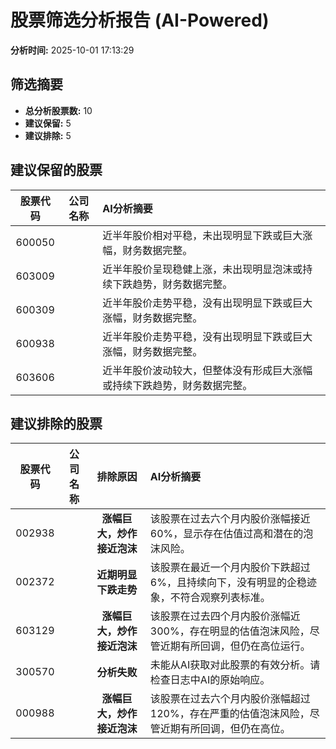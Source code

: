 # 股票筛选分析报告 (AI-Powered)

**分析时间:** 2025-10-01 17:13:29

## 筛选摘要

- **总分析股票数:** 10
- **建议保留:** 5
- **建议排除:** 5

## 建议保留的股票

| 股票代码 | 公司名称 | AI分析摘要 |
|:---:|:---:|:---|
| 600050 |  | 近半年股价相对平稳，未出现明显下跌或巨大涨幅，财务数据完整。 |
| 603009 |  | 近半年股价呈现稳健上涨，未出现明显泡沫或持续下跌趋势，财务数据完整。 |
| 600309 |  | 近半年股价走势平稳，没有出现明显下跌或巨大涨幅，财务数据完整。 |
| 600938 |  | 近半年股价走势平稳，没有出现明显下跌或巨大涨幅，财务数据完整。 |
| 603606 |  | 近半年股价波动较大，但整体没有形成巨大涨幅或持续下跌趋势，财务数据完整。 |

## 建议排除的股票

| 股票代码 | 公司名称 | 排除原因 | AI分析摘要 |
|:---:|:---:|:---:|:---|
| 002938 |  | **涨幅巨大，炒作接近泡沫** | 该股票在过去六个月内股价涨幅接近60%，显示存在估值过高和潜在的泡沫风险。 |
| 002372 |  | **近期明显下跌走势** | 该股票在最近一个月内股价下跌超过6%，且持续向下，没有明显的企稳迹象，不符合观察列表标准。 |
| 603129 |  | **涨幅巨大，炒作接近泡沫** | 该股票在过去四个月内股价涨幅近300%，存在明显的估值泡沫风险，尽管近期有所回调，但仍在高位运行。 |
| 300570 |  | **分析失败** | 未能从AI获取对此股票的有效分析。请检查日志中AI的原始响应。 |
| 000988 |  | **涨幅巨大，炒作接近泡沫** | 该股票在过去六个月内股价涨幅超过120%，存在严重的估值泡沫风险，尽管近期有所回调，但仍在高位。 |
